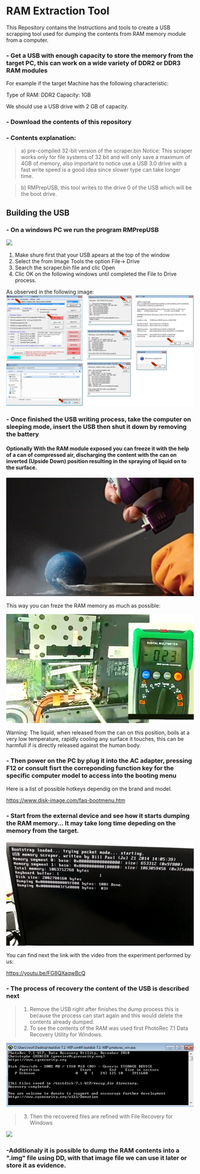 # RAM Extraction Tool
This Repository contains the Instructions and tools to create a USB scrapping tool used for dumping the contents from RAM memory module from a computer.


### - Get a USB with enough capacity to store the memory from the target PC, this can work on a wide variety of DDR2 or DDR3 RAM modules

For example if the target Machine has the following characteristic: 

Type of RAM:  DDR2
Capacity: 1GB

We should use a USB drive with 2 GB of capacity.

### - Download the contents of this repository 

### - Contents explanation:

> a) pre-compiled 32-bit version of the scraper.bin
Notice: This scraper works only for file systems of 32 bit and will only save a maximum of 4GB of memory, also important to notice use a USB 3.0 drive with a fast write speed is a good idea since slower type can take longer time.

> b) RMPrepUSB, this tool writes to the drive 0 of the USB which will be the boot drive.

## Building the USB

### - On a windows PC we run the program RMPrepUSB

![](./RAMExtraction/images/RMPrepUSB.png)

1) Make shure first that your USB apears at the top of the window
2) Select the from Image Tools the option File-> Drive 
3) Search the scraper.bin file and clic Open
4) Clic OK on the following windows until completed the File to Drive process.

As observed in the following image:
![](./images/USB-preparation.PNG)

### - Once finished the USB writing process, take the computer on sleeping mode, insert the USB then shut it down by removing the battery

#### Optionally  With the RAM module exposed you can freeze it with the help of a can of compressed air, discharging the content with the can on inverted (Upside Down) position resulting in the spraying of liquid on to the surface. 

![](./images/compresedair.png)

This way you can freze the RAM memory as much as possible:

![](./images/freezemem.png)

Warning: The liquid, when released from the can on this position, boils at a very low temperature, rapidly cooling any surface it touches, this can be harmfull if is directly released against the human body.   

### - Then power on the PC by plug it into the AC adapter, pressing F12 or consult fisrt the correponding function key for the specific computer model to access into the booting menu

Here is a list of possible hotkeys dependig on the brand and model.

https://www.disk-image.com/faq-bootmenu.htm

### - Start from the external device and see how it starts dumping the RAM memory... It may take long time depeding on the memory from the target.

![](./images/dumprocess.jpg)

You can find next the link with the video from the experiment performed by us: 

https://youtu.be/FG8QXaqwBcQ

### - The process of recovery the content of the USB is described next

> 1. Remove the USB right after finishes the dump process this is because the process can start again and this would delete the contents already dumped.
> 2. To see the contents of the RAM was used first PhotoRec 7.1 Data Recovery Utility for Windows.

![](./images/photorec.png)

> 3. Then the recovered files are refined with File Recovery for Windows

![](https://github.com/jluisftapia/RAMExtraction/blob/master/Images/FileRecovery.png)

### -Additionaly it is possible to dump the RAM contents into a ".img" file using DD, with that image file we can use it later or store it as evidence.


